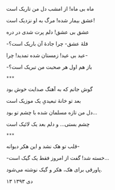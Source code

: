 <!-- 
.. title: هکر
.. slug: hacker
.. date: 2015-11-30 22:02:39 UTC
.. tags: غزل
.. category: 
.. link: 
.. description: 
.. type: text
-->

ماه بی ماه! از امشب دل من تاریک است

عشق بیمار شده! مرگ به او نزدیک است!

عشق بی عشق! دلم پرت شدی در دره

-قلهٔ عشق- چرا جادهٔ آن باریک است؟

عید بی عید! زمستان شده تمدید! چرا-

-باز هم اول هر صحبت من تبریک است؟

`***`

گوش جانم که به آهنگ صدایت خوش بود

بعد تو خانهٔ تبعیدیِ یک موزیک است

دل من تازه مسلمان شده با چشم تو بود...

چشم بستی... و دلم بعد یک لائیک است

`***`

قلب تو هک نشد و این هکر دیوانه-

-خسته شد! گفت از امروز فقط یک گیک است...

پاورقی برای هک، هکر و گیک نوشته می‌شود.

۱۳ دی ۱۳۹۳
